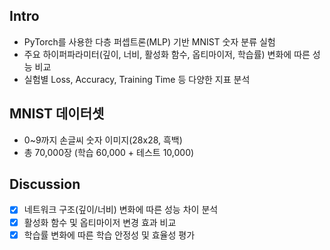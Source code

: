 ## Intro

- PyTorch를 사용한 다층 퍼셉트론(MLP) 기반 MNIST 숫자 분류 실험
- 주요 하이퍼파라미터(깊이, 너비, 활성화 함수, 옵티마이저, 학습률) 변화에 따른 성능 비교
- 실험별 Loss, Accuracy, Training Time 등 다양한 지표 분석

## MNIST 데이터셋

- 0~9까지 손글씨 숫자 이미지(28x28, 흑백)
- 총 70,000장 (학습 60,000 + 테스트 10,000)

## Discussion

- [x] 네트워크 구조(깊이/너비) 변화에 따른 성능 차이 분석
- [x] 활성화 함수 및 옵티마이저 변경 효과 비교
- [x] 학습률 변화에 따른 학습 안정성 및 효율성 평가
